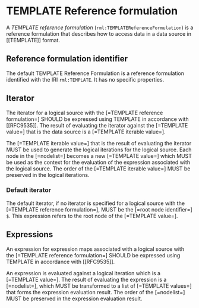 # TEMPLATE Reference formulation

A <dfn>TEMPLATE reference formulation</dfn> (`rml:TEMPLATEReferenceFormulation`) is a <a data-cite="RML-Core#dfn-reference-formulation">reference formulation</a> that describes how to access data in a <a data-cite="RML-Core#dfn-data-source">data source</a> in [[TEMPLATE]] format.

## Reference formulation identifier

The default TEMPLATE Reference Formulation is a <a data-cite="RML-Core#dfn-reference-formulation">reference formulation</a> identified with the IRI `rml:TEMPLATE`. It has no specific properties.

## Iterator

The <a data-cite="RML-Core#dfn-iterator">iterator</a> for a <a data-cite="RML-Core#dfn-logical-source">logical source</a> with the [=TEMPLATE reference formulation=] SHOULD be expressed using TEMPLATE in accordance with [[RFC9535]].
The result of evaluating the <a data-cite="RML-Core#dfn-iterator">iterator</a> against the [=TEMPLATE value=] that is the <a data-cite="RML-Core#dfn-data-source">data source</a> is a [=TEMPLATE iterable value=].

The [=TEMPLATE iterable value=] that is the result of evaluating the <a data-cite="RML-Core#dfn-iterator">iterator</a> MUST be used to generate the <a data-cite="RML-Core#dfn-logical-iteration">logical iterations</a> for the <a data-cite="RML-Core#dfn-logical-source">logical source</a>. Each node in the [=nodelist=] becomes a new [=TEMPLATE value=] which MUST be used as the context for the evaluation of the <a data-cite="RML-Core#dfn-expression">expression</a> associated with the <a data-cite="RML-Core#dfn-logical-source">logical source</a>. The order of the [=TEMPLATE iterable value=] MUST be preserved in the logical iterations.

### Default iterator

The <a data-cite="RML-Core#dfn-default-iterator">default iterator</a>, if no <a data-cite="RML-Core#dfn-iterator">iterator</a> is specified for a <a data-cite="RML-Core#dfn-logical-source">logical source</a> with the [=TEMPLATE reference formulation=], MUST be the [=root node identifier=] `$`. This expression refers to the root node of the [=TEMPLATE value=].

## Expressions

An <a data-cite="RML-Core#dfn-expression">expression</a> for <a data-cite="RML-Core#dfn-expression-map">expression maps</a> associated with a <a data-cite="RML-Core#dfn-logical-source">logical source</a> with the [=TEMPLATE reference formulation=] SHOULD be expressed using TEMPLATE in accordance with [[RFC9535]].

An <a data-cite="RML-Core#dfn-expression">expression</a> is evaluated against a <a data-cite="RML-Core#dfn-logical-iteration">logical iteration</a> which is a [=TEMPLATE value=].
The result of evaluating the <a data-cite="RML-Core#dfn-expression">expression</a> is a [=nodelist=], which MUST be transformed to a list of [=TEMPLATE values=] that forms the <a data-cite="RML-Core#dfn-expression-evaluation-result">expression evaluation result</a>. The order of the [=nodelist=] MUST be preserved in the <a data-cite="RML-Core#dfn-expression-evaluation-result">expression evaluation result</a>.
